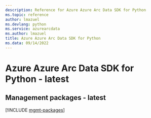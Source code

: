 ```yaml
---
description: Reference for Azure Azure Arc Data SDK for Python
ms.topic: reference
author: lmazuel
ms.devlang: python
ms.service: azurearcdata
ms.author: lmazuel
title: Azure Azure Arc Data SDK for Python
ms.data: 09/14/2022
---
```

# Azure Azure Arc Data SDK for Python - latest

## Management packages - latest
[!INCLUDE [mgmt-packages](azure-arc-data-mgmt-index.md)]